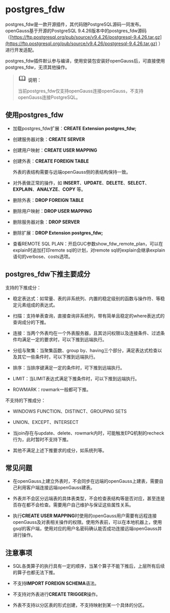 # postgres\_fdw

postgres\_fdw是一款开源插件，其代码随PostgreSQL源码一同发布。openGauss基于开源的PostgreSQL 9.4.26版本中的postgres\_fdw源码（[https://ftp.postgresql.org/pub/source/v9.4.26/postgresql-9.4.26.tar.gz](https://ftp.postgresql.org/pub/source/v9.4.26/postgresql-9.4.26.tar.gz)  ）进行开发适配。

postgres\_fdw插件默认参与编译，使用安装包安装好openGauss后，可直接使用postgres\_fdw，无须其他操作。

>![](public_sys-resources/icon-note.png) **说明：** 
>
>当前postgres\_fdw仅支持openGauss连接openGauss，不支持openGauss连接PostgreSQL。

## 使用postgres\_fdw<a name="section862733411474"></a>

-   加载postgres\_fdw扩展：**CREATE Extension postgres\_fdw;**

-   创建服务器对象：**CREATE SERVER**

-   创建用户映射：**CREATE USER MAPPING**

-   创建外表：**CREATE FOREIGN TABLE**  

    外表的表结构需要与远端openGauss侧的表结构保持一致。

-   对外表做正常的操作，如  **INSERT**、**UPDATE**、**DELETE**、**SELECT**、**EXPLAIN**、**ANALYZE**、**COPY**  等。

-   删除外表：**DROP FOREIGN TABLE**

-   删除用户映射：**DROP USER MAPPING**

-   删除服务器对象：**DROP SERVER**

-   删除扩展：**DROP Extension postgres\_fdw;**

-   查看REMOTE SQL PLAN：开启GUC参数show_fdw_remote_plan，可以在explain时追加打印remote sql的计划，对remote sql的explain会继承explain语句的verbose、costs选项。

## postgres_fdw下推主要成分

支持的下推成分：

-   稳定表达式：如常量、表的非系统列、内置的稳定级别的函数与操作符、等稳定元素组成的表达式。

-   扫描：支持单表查询，直接查询非系统列，带有简单且稳定的where表达式的查询成分的下推。

-   连接：当两个外表均在一个外表服务器，且其访问权限以及连接条件、过滤条件均满足一定的要求时，可以下推到远端执行。

-   分组与聚集：当聚集函数、group by、having三个部分，满足表达式检查以及其它一些条件时，可以下推到远端执行。

-   排序：当排序键满足一定的条件时，可下推到远端执行。

-   LIMIT：当LIMIT表达式满足下推条件时，可以下推到远端执行。

-   ROWMARK：rowmark一般都可下推。

不支持的下推成分：

-   WINDOWS FUNCTION、DISTINCT、GROUPING SETS

-   UNION、EXCEPT、INTERSECT

-   当join存在与update、delete、rowmark内时，可能触发EPQ机制的recheck行为，此时暂时不支持下推。

-   其他不满足上述下推要求的成分，如系统列等。

## 常见问题<a name="section16239134819476"></a>

-   在openGauss上建立外表时，不会同步在远端的openGauss上建表，需要自己利用客户端连接远端openGauss建表。

-   外表并不会区分远端表的具体表类型，不会检查表结构等是否对应，甚至连是否存在都不会检查。需要用户自己维护与保证这些属性关系。

-   执行**CREATE USER MAPPING**时使用的openGauss用户需要有远程连接openGauss及对表相关操作的权限。使用外表前，可以在本地机器上，使用gsql的客户端，使用对应的用户名密码确认能否成功连接远端openGauss并进行操作。


## 注意事项<a name="section121691157134716"></a>

-   SQL各类算子的执行具有一定的顺序，当某个算子不能下推后，上层所有后续的算子也都无法下推。

-   不支持**IMPORT FOREIGN SCHEMA**语法。

-   不支持对外表进行**CREATE TRIGGER**操作。

-   外表不支持以分区表的形式创建，不支持映射到某一个具体的分区。

